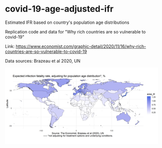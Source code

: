 # covid-19-age-adjusted-ifr
Estimated IFR based on country's population age distributions

Replication code and data for "Why rich countries are so vulnerable to covid-19"

Link:
https://www.economist.com/graphic-detail/2020/11/16/why-rich-countries-are-so-vulnerable-to-covid-19

Data sources: Brazeau et al 2020, UN

![population_age_adjusted_ifr](./population_age_adjusted_ifr.png)
